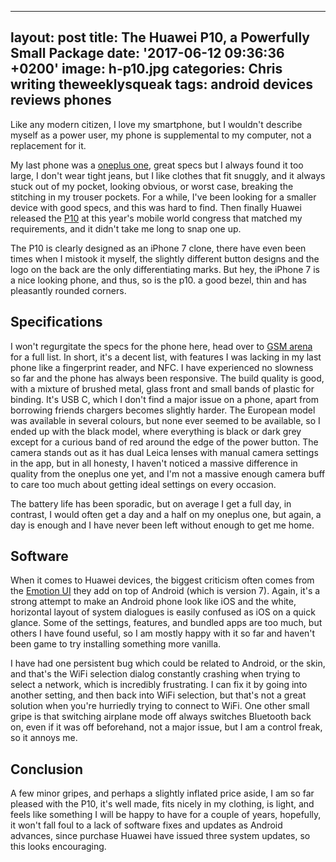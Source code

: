   - --
layout: post
title: The Huawei P10, a Powerfully Small Package
date: '2017-06-12 09:36:36 +0200'
image: h-p10.jpg
categories: Chris writing theweeklysqueak
tags: android devices reviews phones
---

Like any modern citizen, I love my smartphone, but I wouldn't describe myself as a power user, my phone is supplemental to my computer, not a replacement for it.

My last phone was a [oneplus one](https://oneplus.net/one), great specs but I always found it too large, I don't wear tight jeans, but I like clothes that fit snuggly, and it always stuck out of my pocket, looking obvious, or worst case, breaking the stitching in my trouser pockets. For a while, I've been looking for a smaller device with good specs, and this was hard to find. Then finally Huawei released the [P10](http://consumer.huawei.com/en/mobile-phones/p10/index.htm) at this year's mobile world congress that matched my requirements, and it didn't take me long to snap one up.

The P10 is clearly designed as an iPhone 7 clone, there have even been times when I mistook it myself, the slightly different button designs and the logo on the back are the only differentiating marks. But hey, the iPhone 7 is a nice looking phone, and thus, so is the p10. a good bezel, thin and has pleasantly rounded corners.

## Specifications

I won't regurgitate the specs for the phone here, head over to [GSM arena](http://www.gsmarena.com/huawei_p10-8514.php) for a full list. In short, it's a decent list, with features I was lacking in my last phone like a fingerprint reader, and NFC. I have experienced no slowness so far and the phone has always been responsive. The build quality is good, with a mixture of brushed metal, glass front and small bands of plastic for binding. It's USB C, which I don't find a major issue on a phone, apart from borrowing friends chargers becomes slightly harder. The European model was available in several colours, but none ever seemed to be available, so I ended up with the black model, where everything is black or dark grey except for a curious band of red around the edge of the power button. The camera stands out as it has dual Leica lenses with manual camera settings in the app, but in all honesty, I haven't noticed a massive difference in quality from the oneplus one yet, and I'm not a massive enough camera buff to care too much about getting ideal settings on every occasion.

The battery life has been sporadic, but on average I get a full day, in contrast, I would often get a day and a half on my oneplus one, but again, a day is enough and I have never been left without enough to get me home.

## Software

When it comes to Huawei devices, the biggest criticism often comes from the [Emotion UI](http://emui.huawei.com) they add on top of Android (which is version 7). Again, it's a strong attempt to make an Android phone look like iOS and the white, horizontal layout of system dialogues is easily confused as iOS on a quick glance. Some of the settings, features, and bundled apps are too much, but others I have found useful, so I am mostly happy with it so far and haven't been game to try installing something more vanilla.

I have had one persistent bug which could be related to Android, or the skin, and that's the WiFi selection dialog constantly crashing when trying to select a network, which is incredibly frustrating. I can fix it by going into another setting, and then back into WiFi selection, but that's not a great solution when you're hurriedly trying to connect to WiFi. One other small gripe is that switching airplane mode off always switches Bluetooth back on, even if it was off beforehand, not a major issue, but I am a control freak, so it annoys me.

## Conclusion

A few minor gripes, and perhaps a slightly inflated price aside, I am so far pleased with the P10, it's well made, fits nicely in my clothing, is light, and feels like something I will be happy to have for a couple of years, hopefully, it won't fall foul to a lack of software fixes and updates as Android advances, since purchase Huawei have issued three system updates, so this looks encouraging.
